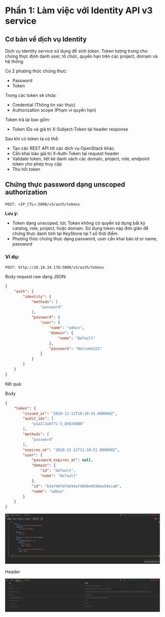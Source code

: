 # Phần 1: Làm việc với Identity API v3 service

## Cơ bản về dịch vụ Identity
Dịch vụ Identity service sử dụng để sinh token. Token tượng trưng cho chứng thực định danh user, tổ chức, quyền hạn trên các project, domain và hệ thống

Có 2 phương thức chứng thực:
- Password
- Token

Trong các token sẽ chứa:
- Credential (Thông tin xác thực)
- Authorization scope (Phạm vi quyền hạn)

Token trả lại bao gồm:
- Token IDs và giá trị X-Subject-Token tại header response

Sau khi có token ta có thể:
- Tạo các REST API tới các dịch vụ OpenStack khác.
- Cần khai báo giá trị X-Auth-Token tại request header
- Validate token, liệt kê danh sách các domain, project, role, endpoint token cho phép truy cập
- Thu hồi token

## Chứng thực password dạng unscoped authorization
```
POST: <IP_CTL>:5000/v3/auth/tokens
```

**Lưu ý:**

- Token dạng unscoped, tức Token không có quyền sử dụng bất kỳ catalog, role, project, hoặc domain. Sử dụng token này đơn giản để chứng thực danh tính tại KeyStone tại 1 số thời điểm.
- Phương thức chứng thực dạng password, user cần khai báo id or name, password

### Ví dụ:
```
POST: http://10.10.34.170:5000/v3/auth/tokens
```

Body request raw dạng JSON:
```json
{
    "auth": {
        "identity": {
            "methods": [
                "password"
            ],
            "password": {
                "user": {
                    "name": "admin",
                    "domain": {
                        "name": "Default"
                    },
                    "password": "Welcome123"
                }
            }
        }
    }
}
```

Kết quả:

Body
```json
{
    "token": {
        "issued_at": "2020-12-11T10:10:51.000000Z",
        "audit_ids": [
            "p1a1lJwbT7i-S_QhO2kDBA"
        ],
        "methods": [
            "password"
        ],
        "expires_at": "2020-12-11T11:10:51.000000Z",
        "user": {
            "password_expires_at": null,
            "domain": {
                "id": "default",
                "name": "Default"
            },
            "id": "b3af407dfde94afd89b44598ae54eca0",
            "name": "admin"
        }
    }
}
```

<img src="..\images\api-ops\Screenshot_3.png">

Header

<img src="..\images\api-ops\Screenshot_4.png">



